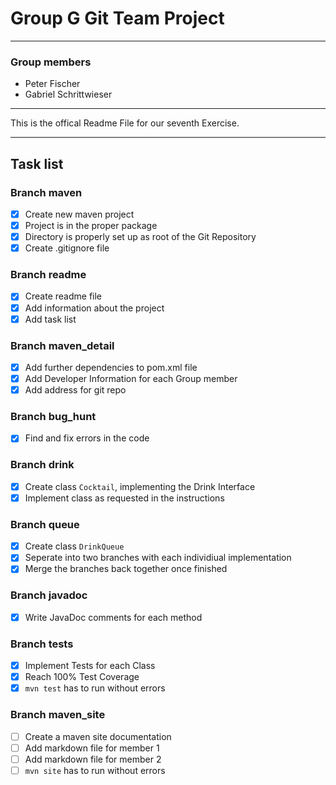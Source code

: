 # Group G Git Team Project

---

### Group members

- Peter Fischer
- Gabriel Schrittwieser

---

This is the offical Readme File for our seventh Exercise.

---

## Task list

### Branch maven

- [x] Create new maven project
- [x] Project is in the proper package
- [x] Directory is properly set up as root of the Git Repository
- [x] Create .gitignore file

### Branch readme

- [x] Create readme file
- [x] Add information about the project
- [x] Add task list

### Branch maven_detail

- [x] Add further dependencies to pom.xml file
- [x] Add Developer Information for each Group member
- [x] Add address for git repo

### Branch bug_hunt

- [x] Find and fix errors in the code

### Branch drink

- [x] Create class `Cocktail`, implementing the Drink Interface
- [x] Implement class as requested in the instructions

### Branch queue

- [x] Create class `DrinkQueue`
- [x] Seperate into two branches with each individiual implementation
- [x] Merge the branches back together once finished

### Branch javadoc

- [x] Write JavaDoc comments for each method

### Branch tests

- [x] Implement Tests for each Class
- [x] Reach 100% Test Coverage
- [x] `mvn test` has to run without errors

### Branch maven_site

- [ ] Create a maven site documentation
- [ ] Add markdown file for member 1
- [ ] Add markdown file for member 2
- [ ] `mvn site` has to run without errors
